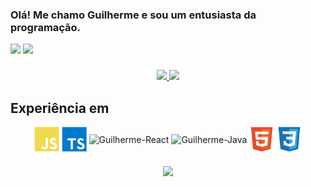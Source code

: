 ### Olá! Me chamo Guilherme e sou um entusiasta da programação.

<div>
  <a href = "https://www.linkedin.com/in/guilherme-novais-b545a21a0//"><img height="25em" src="https://img.shields.io/badge/LinkedIn-0077B5?style=for-the-badge&logo=linkedin&logoColor=white" target="_blank"></a>
  <a href = "mailto:guilhermenovaislimaa@hotmail.com"><img height="25em" src="https://img.shields.io/badge/Microsoft_Outlook-0078D4?style=for-the-badge&logo=microsoft-outlook&logoColor=white"></a>  
</div>

###

<div align="center">
  <a href="https://github.com/Guilhermevbdo">
    <img height="150em" src="https://github-readme-stats.vercel.app/api?username=Guilhermevbdo&show_icons=true&theme=tokyonight&include_all_commits=true&count_private=true"/>
    <img height="150em" src="https://github-readme-stats.vercel.app/api/top-langs/?username=Guilhermevbdo&layout=compact&theme=tokyonight&langs_count=6">
  </a>
</div>

## Experiência em

<div align="center" style="display: inline_block">
  <img align="center" alt="Guilherme-Js" height="40" width="40" src="https://raw.githubusercontent.com/devicons/devicon/master/icons/javascript/javascript-plain.svg">
  <img align="center" alt="Guilherme-Ts" height="40" width="40" src="https://raw.githubusercontent.com/devicons/devicon/master/icons/typescript/typescript-plain.svg">
  <img align="center" alt="Guilherme-React" height="40" width="40" src="https://cdn.jsdelivr.net/gh/devicons/devicon@latest/icons/react/react-original.svg" />
  <img align="center" alt="Guilherme-Java" height="40" width="40" src="https://cdn.jsdelivr.net/gh/devicons/devicon/icons/java/java-original.svg">
  <img align="center" alt="Guilherme-HTML" height="40" width="40" src="https://raw.githubusercontent.com/devicons/devicon/master/icons/html5/html5-original.svg">
  <img align="center" alt="Guilherme-CSS" height="40" width="40" src="https://raw.githubusercontent.com/devicons/devicon/master/icons/css3/css3-original.svg">

</div>

###

<div align="center">
  <img height="300em" src="https://media.giphy.com/media/3ov9jNziFTMfzSumAw/giphy.gif?cid=790b7611y1qzddfzq3crwcy986t07wudlb69llqjki5ilkl2&ep=v1_gifs_search&rid=giphy.gif&ct=g">
</div>
